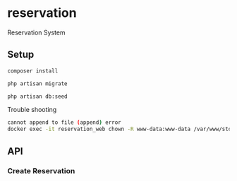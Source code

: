 # reservation
Reservation System

## Setup

```bash
composer install
```

```bash
php artisan migrate
```

```bash
php artisan db:seed
```

Trouble shooting

```bash
cannot append to file (append) error
docker exec -it reservation_web chown -R www-data:www-data /var/www/storage /var/www/bootstrap/cache
```



## API

### Create Reservation

